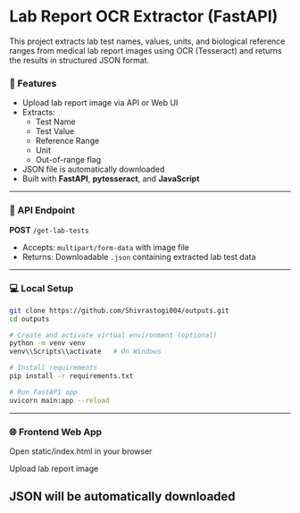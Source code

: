 # Lab Report OCR Extractor (FastAPI)

This project extracts lab test names, values, units, and biological reference ranges from medical lab report images using OCR (Tesseract) and returns the results in structured JSON format.

### 🔧 Features
- Upload lab report image via API or Web UI
- Extracts:
  - Test Name
  - Test Value
  - Reference Range
  - Unit
  - Out-of-range flag
- JSON file is automatically downloaded
- Built with **FastAPI**, **pytesseract**, and **JavaScript**

---

### 🚀 API Endpoint

**POST** `/get-lab-tests`

- Accepts: `multipart/form-data` with image file
- Returns: Downloadable `.json` containing extracted lab test data

---

### 💻 Local Setup

```bash
git clone https://github.com/Shivrastogi004/outputs.git
cd outputs

# Create and activate virtual environment (optional)
python -m venv venv
venv\\Scripts\\activate   # On Windows

# Install requirements
pip install -r requirements.txt

# Run FastAPI app
uvicorn main:app --reload
```
---
### 🌐 Frontend Web App
Open static/index.html in your browser

Upload lab report image

JSON will be automatically downloaded
---
